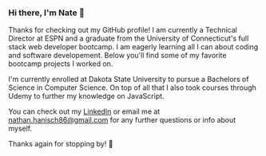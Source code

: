 ### Hi there, I'm Nate 👋

Thanks for checking out my GitHub profile! I am currently a Technical Director at ESPN and a graduate from the University of Connecticut's full stack web developer bootcamp. I am eagerly learning all I can about coding and software developement. Below you'll find some of my favorite bootcamp projects I worked on.  

I'm currently enrolled at Dakota State University to pursue a Bachelors of Science in Computer Science. On top of all that I also took courses through Udemy to further my knowledge on JavaScript.

You can check out my [LinkedIn](https://www.linkedin.com/in/nathan-hanisch/) or email me at nathan.hanisch86@gmail.com for any further questions or info about myself.

Thanks again for stopping by! 👋

<!--
**HANIN003/hanin003** is a ✨ _special_ ✨ repository because its `README.md` (this file) appears on your GitHub profile.
-->
